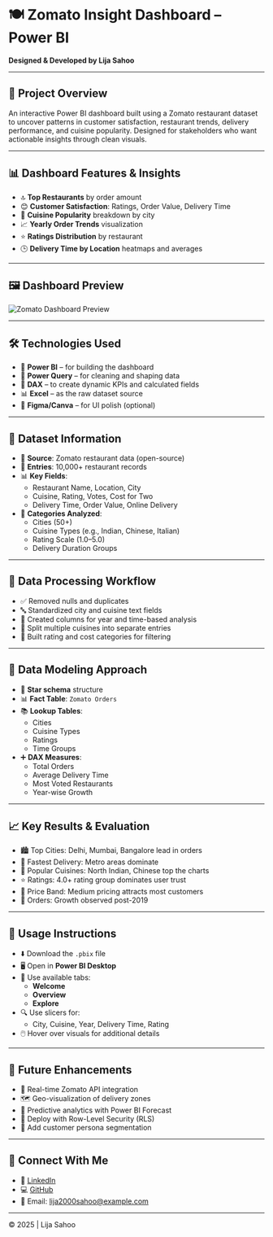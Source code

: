 # 🍽️ Zomato Insight Dashboard – Power BI  
**Designed & Developed by Lija Sahoo**

---

## 📌 Project Overview  
An interactive Power BI dashboard built using a Zomato restaurant dataset to uncover patterns in customer satisfaction, restaurant trends, delivery performance, and cuisine popularity. Designed for stakeholders who want actionable insights through clean visuals.

---

## 📊 Dashboard Features & Insights  
- 🔝 **Top Restaurants** by order amount  
- 😊 **Customer Satisfaction**: Ratings, Order Value, Delivery Time  
- 🍲 **Cuisine Popularity** breakdown by city  
- 📈 **Yearly Order Trends** visualization  
- ⭐ **Ratings Distribution** by restaurant  
- 🕒 **Delivery Time by Location** heatmaps and averages

---

## 🖼️ Dashboard Preview  
![Zomato Dashboard Preview](Screenshots/dashboard-preview.png)

---

## 🛠 Technologies Used  
- 🧠 **Power BI** – for building the dashboard  
- 🔄 **Power Query** – for cleaning and shaping data  
- 📐 **DAX** – to create dynamic KPIs and calculated fields  
- 📊 **Excel** – as the raw dataset source  
- 🎨 **Figma/Canva** – for UI polish (optional)

---

## 📂 Dataset Information  
- 📌 **Source**: Zomato restaurant data (open-source)  
- 🔢 **Entries**: 10,000+ restaurant records  
- 📊 **Key Fields**:
  - Restaurant Name, Location, City  
  - Cuisine, Rating, Votes, Cost for Two  
  - Delivery Time, Order Value, Online Delivery  
- 📁 **Categories Analyzed**:
  - Cities (50+)  
  - Cuisine Types (e.g., Indian, Chinese, Italian)  
  - Rating Scale (1.0–5.0)  
  - Delivery Duration Groups

---

## 🔄 Data Processing Workflow  
- ✅ Removed nulls and duplicates  
- 🔤 Standardized city and cuisine text fields  
- 📅 Created columns for year and time-based analysis  
- 🍴 Split multiple cuisines into separate entries  
- 🧮 Built rating and cost categories for filtering

---

## 🧠 Data Modeling Approach  
- 🌟 **Star schema** structure  
- 📊 **Fact Table**: `Zomato Orders`  
- 📚 **Lookup Tables**:
  - Cities  
  - Cuisine Types  
  - Ratings  
  - Time Groups  
- ➕ **DAX Measures**:
  - Total Orders  
  - Average Delivery Time  
  - Most Voted Restaurants  
  - Year-wise Growth  

---

## 📈 Key Results & Evaluation  
- 🏙️ Top Cities: Delhi, Mumbai, Bangalore lead in orders  
- 🚚 Fastest Delivery: Metro areas dominate  
- 🍛 Popular Cuisines: North Indian, Chinese top the charts  
- ⭐ Ratings: 4.0+ rating group dominates user trust  
- 💸 Price Band: Medium pricing attracts most customers  
- 📆 Orders: Growth observed post-2019

---

## 📘 Usage Instructions  
- ⬇️ Download the `.pbix` file  
- 🖥️ Open in **Power BI Desktop**  
- 📂 Use available tabs:
  - **Welcome**  
  - **Overview**  
  - **Explore**  
- 🔍 Use slicers for:
  - City, Cuisine, Year, Delivery Time, Rating  
- 🖱️ Hover over visuals for additional details

---

## 🔮 Future Enhancements  
- 🔗 Real-time Zomato API integration  
- 🗺️ Geo-visualization of delivery zones  
- 🧠 Predictive analytics with Power BI Forecast  
- 🔐 Deploy with Row-Level Security (RLS)  
- 👤 Add customer persona segmentation

---

## 🔗 Connect With Me  
- 💼 [LinkedIn](linkedin.com/in/lija-sahoo-4b3389259)  
- 💻 [GitHub](https://github.com/Lija12sahoo)  
- 📧 Email: lija2000sahoo@example.com

---

© 2025 | Lija Sahoo  
